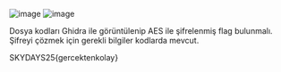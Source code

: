 ![image](https://github.com/user-attachments/assets/e75dffa1-5d2c-4ad1-be40-27cb9404aaab)
![image](https://github.com/user-attachments/assets/f49c5d81-6700-4d92-9447-62629cdf3c02)


Dosya kodları Ghidra ile görüntülenip AES ile şifrelenmiş flag bulunmalı. Şifreyi çözmek için gerekli bilgiler kodlarda mevcut.

SKYDAYS25{gercektenkolay}

